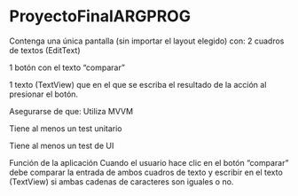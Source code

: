 # ProyectoFinalARGPROG

Contenga una única pantalla (sin importar el layout elegido) con:
2 cuadros de textos (EditText) 

1 botón con el texto “comparar”

1 texto (TextView) que en el que se escriba el resultado de la acción al presionar el botón.


Asegurarse de que:
Utiliza MVVM

Tiene al menos un test unitario

Tiene al menos un test de UI

Función de la aplicación
Cuando el usuario hace clic en el botón “comparar” debe comparar la entrada de ambos cuadros de texto y escribir en el texto (TextView) si ambas cadenas de caracteres son iguales o no.
